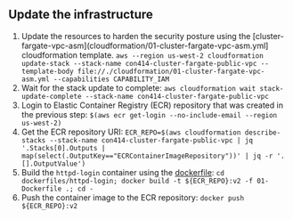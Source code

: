 ## Update the infrastructure
1. Update the resources to harden the security posture using the [cluster-fargate-vpc-asm](cloudformation/01-cluster-fargate-vpc-asm.yml] cloudformation template. `aws --region us-west-2 cloudformation update-stack --stack-name con414-cluster-fargate-public-vpc --template-body file://./cloudformation/01-cluster-fargate-vpc-asm.yml --capabilities CAPABILITY_IAM`
2. Wait for the stack update to complete: `aws cloudformation wait stack-update-complete --stack-name con414-cluster-fargate-public-vpc`  
3. Login to Elastic Container Registry (ECR) repository that was created in the previous step: `$(aws ecr get-login --no-include-email --region us-west-2)`
4. Get the ECR repository URI: `ECR_REPO=$(aws cloudformation describe-stacks --stack-name con414-cluster-fargate-public-vpc | jq '.Stacks[0].Outputs | map(select(.OutputKey=="ECRContainerImageRepository"))' | jq -r '.[].OutputValue')`
5. Build the `httpd-login` container using the [dockerfile](dockerfiles/httpd-login/01-Dockerfile): `cd dockerfiles/httpd-login; docker build -t ${ECR_REPO}:v2 -f 01-Dockerfile .; cd -`
6. Push the container image to the ECR repository: `docker push ${ECR_REPO}:v2`

